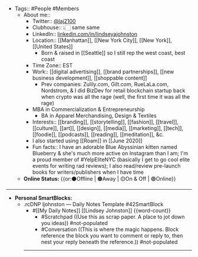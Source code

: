 - Tags:: #People #Members
    - About me::
        - Twitter:: [@laj2100](https://twitter.com/laj2100)
        - Clubhouse:: 👆🏻 same same
        - LinkedIn:: [linkedin.com/in/lindseyajohnston](https://www.linkedin.com/in/lindseyajohnston/)
        - Location:: [[Manhattan]], [[New York City]], [[New York]], [[United States]]
            - Born & raised in [[Seattle]] so I still rep the west coast, best coast
        - Time Zone:: EST
        - Work:: [[digital advertising]], [[brand partnerships]], [[new business development]], [[shoppable content]]
            - Prev companies: Zulily.com, Gilt.com, RueLaLa.com, Nordstrom, & I did BizDev for retail blockchain startup back when crypto was all the rage (well, the first time it was all the rage)
        - MBA in Commercialization & Entrepreneurship
            - BA in Apparel Merchandising, Design & Textiles
        - Interests:: [[branding]], [[storytelling]], [[fashion]], [[travel]], [[culture]], [[art]], [[design]], [[media]], [[marketing]], [[tech]], [[foodie]], [[podcasts]], [[reading]], [[meditation]], &c.
        - I also started using [[Roam]] in [[June 2020]]
        - Fun facts:: I have an adorable Blue Abyssinian kitten named Blueberry & she's much more active on Instagram than I am; I'm a proud member of #YelpEliteNYC (basically I get to go cool elite events for writing rad reviews); I also read/review pre-launch books for writers/publishers when I have time
    - **Online Status:**  {{or:⚫️Offline | 🟠Away | 🟡On & Off | 🟢Online}}
- ---
- **Personal SmartBlocks:**
    - .rcDNP ljohnston — Daily Notes Template #42SmartBlock
        - #[[My Daily Notes]] [[Lindsey Johnston]] {{word-count}}
            - #Scratchpad ((Use this as scrap paper. A place to jot down you ideas)) #not-populated
            - #Conversation ((This is where the magic happens. Block reference the block you want to comment or reply to, then nest your reply beneath the reference.)) #not-populated
        - ---
